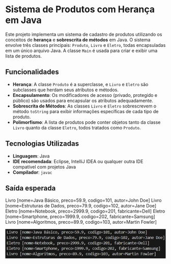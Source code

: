 # Sistema de Produtos com Herança em Java

Este projeto implementa um sistema de cadastro de produtos utilizando os conceitos de **herança** e **sobrescrita de métodos** em Java. O sistema envolve três classes principais: `Produto`, `Livro` e `Eletro`, todas encapsuladas em um único arquivo Java. A classe `Main` é usada para criar e exibir uma lista de produtos.

## Funcionalidades

- **Herança**: A classe `Produto` é a superclasse, e `Livro` e `Eletro` são subclasses que herdam seus atributos e métodos.
- **Encapsulamento**: Os modificadores de acesso (privado, protegido e público) são usados para encapsular os atributos adequadamente.
- **Sobrescrita de Métodos**: As classes `Livro` e `Eletro` sobrescrevem o método `toString` para exibir informações específicas de cada tipo de produto.
- **Polimorfismo**: A lista de produtos pode conter objetos tanto da classe `Livro` quanto da classe `Eletro`, todos tratados como `Produto`.

## Tecnologias Utilizadas

- **Linguagem**: Java
- **IDE recomendada**: Eclipse, IntelliJ IDEA ou qualquer outra IDE compatível com projetos Java
- **Compilador**: `javac`

## Saída esperada
Livro [nome=Java Básico, preco=59.9, codigo=101, autor=John Doe]
Livro [nome=Estruturas de Dados, preco=79.9, codigo=102, autor=Jane Doe]
Eletro [nome=Notebook, preco=2999.9, codigo=201, fabricante=Dell]
Eletro [nome=Smartphone, preco=1999.9, codigo=202, fabricante=Samsung]
Livro [nome=Algoritmos, preco=89.9, codigo=103, autor=Martin Fowler]

![alt text](image.png)
